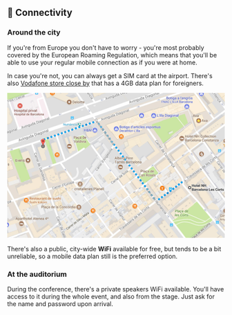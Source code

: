 ## 📡 Connectivity

### Around the city

If you're from Europe you don't have to worry - you're most probably covered by the European Roaming Regulation, which means that you'll be able to use your regular mobile connection as if you were at home.

In case you're not, you can always get a SIM card at the airport. There's also [Vodafone store close by](https://tiendas.vodafone.es/550-vodafone-diagonal) that has a 4GB data plan for foreigners.

[![](/assets/vodafone-map.jpg)](https://goo.gl/maps/r3NkJtE4XAJ2)

There's also a public, city-wide **WiFi** available for free, but tends to be a bit unreliable, so a mobile data plan still is the preferred option.

### At the auditorium

During the conference, there's a private speakers WiFi available. You'll have access to it during the whole event, and also from the stage. Just ask for the name and password upon arrival.


